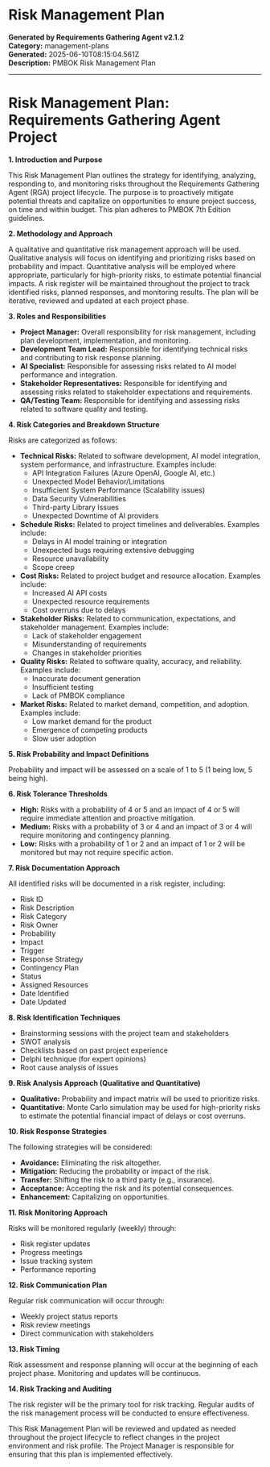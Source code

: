 # Risk Management Plan

**Generated by Requirements Gathering Agent v2.1.2**  
**Category:** management-plans  
**Generated:** 2025-06-10T08:15:04.561Z  
**Description:** PMBOK Risk Management Plan

---

# Risk Management Plan: Requirements Gathering Agent Project

**1. Introduction and Purpose**

This Risk Management Plan outlines the strategy for identifying, analyzing, responding to, and monitoring risks throughout the Requirements Gathering Agent (RGA) project lifecycle.  The purpose is to proactively mitigate potential threats and capitalize on opportunities to ensure project success, on time and within budget.  This plan adheres to PMBOK 7th Edition guidelines.

**2. Methodology and Approach**

A qualitative and quantitative risk management approach will be used.  Qualitative analysis will focus on identifying and prioritizing risks based on probability and impact. Quantitative analysis will be employed where appropriate, particularly for high-priority risks, to estimate potential financial impacts.  A risk register will be maintained throughout the project to track identified risks, planned responses, and monitoring results.  The plan will be iterative, reviewed and updated at each project phase.

**3. Roles and Responsibilities**

* **Project Manager:** Overall responsibility for risk management, including plan development, implementation, and monitoring.
* **Development Team Lead:** Responsible for identifying technical risks and contributing to risk response planning.
* **AI Specialist:** Responsible for assessing risks related to AI model performance and integration.
* **Stakeholder Representatives:** Responsible for identifying and assessing risks related to stakeholder expectations and requirements.
* **QA/Testing Team:** Responsible for identifying and assessing risks related to software quality and testing.


**4. Risk Categories and Breakdown Structure**

Risks are categorized as follows:

* **Technical Risks:**  Related to software development, AI model integration, system performance, and infrastructure. Examples include:
    * API Integration Failures (Azure OpenAI, Google AI, etc.)
    * Unexpected Model Behavior/Limitations
    * Insufficient System Performance (Scalability issues)
    * Data Security Vulnerabilities
    * Third-party Library Issues
    * Unexpected Downtime of AI providers
* **Schedule Risks:** Related to project timelines and deliverables. Examples include:
    * Delays in AI model training or integration
    * Unexpected bugs requiring extensive debugging
    * Resource unavailability
    * Scope creep
* **Cost Risks:** Related to project budget and resource allocation. Examples include:
    * Increased AI API costs
    * Unexpected resource requirements
    * Cost overruns due to delays
* **Stakeholder Risks:** Related to communication, expectations, and stakeholder management. Examples include:
    * Lack of stakeholder engagement
    * Misunderstanding of requirements
    * Changes in stakeholder priorities
* **Quality Risks:** Related to software quality, accuracy, and reliability. Examples include:
    * Inaccurate document generation
    * Insufficient testing
    * Lack of PMBOK compliance
* **Market Risks:** Related to market demand, competition, and adoption. Examples include:
    * Low market demand for the product
    * Emergence of competing products
    * Slow user adoption


**5. Risk Probability and Impact Definitions**

Probability and impact will be assessed on a scale of 1 to 5 (1 being low, 5 being high).

**6. Risk Tolerance Thresholds**

* **High:** Risks with a probability of 4 or 5 and an impact of 4 or 5 will require immediate attention and proactive mitigation.
* **Medium:** Risks with a probability of 3 or 4 and an impact of 3 or 4 will require monitoring and contingency planning.
* **Low:** Risks with a probability of 1 or 2 and an impact of 1 or 2 will be monitored but may not require specific action.


**7. Risk Documentation Approach**

All identified risks will be documented in a risk register, including:

* Risk ID
* Risk Description
* Risk Category
* Risk Owner
* Probability
* Impact
* Trigger
* Response Strategy
* Contingency Plan
* Status
* Assigned Resources
* Date Identified
* Date Updated


**8. Risk Identification Techniques**

* Brainstorming sessions with the project team and stakeholders
* SWOT analysis
* Checklists based on past project experience
* Delphi technique (for expert opinions)
* Root cause analysis of issues


**9. Risk Analysis Approach (Qualitative and Quantitative)**

* **Qualitative:** Probability and impact matrix will be used to prioritize risks.
* **Quantitative:** Monte Carlo simulation may be used for high-priority risks to estimate the potential financial impact of delays or cost overruns.


**10. Risk Response Strategies**

The following strategies will be considered:

* **Avoidance:** Eliminating the risk altogether.
* **Mitigation:** Reducing the probability or impact of the risk.
* **Transfer:** Shifting the risk to a third party (e.g., insurance).
* **Acceptance:** Accepting the risk and its potential consequences.
* **Enhancement:** Capitalizing on opportunities.


**11. Risk Monitoring Approach**

Risks will be monitored regularly (weekly) through:

* Risk register updates
* Progress meetings
* Issue tracking system
* Performance reporting


**12. Risk Communication Plan**

Regular risk communication will occur through:

* Weekly project status reports
* Risk review meetings
* Direct communication with stakeholders


**13. Risk Timing**

Risk assessment and response planning will occur at the beginning of each project phase.  Monitoring and updates will be continuous.


**14. Risk Tracking and Auditing**

The risk register will be the primary tool for risk tracking.  Regular audits of the risk management process will be conducted to ensure effectiveness.


This Risk Management Plan will be reviewed and updated as needed throughout the project lifecycle to reflect changes in the project environment and risk profile.  The Project Manager is responsible for ensuring that this plan is implemented effectively.

